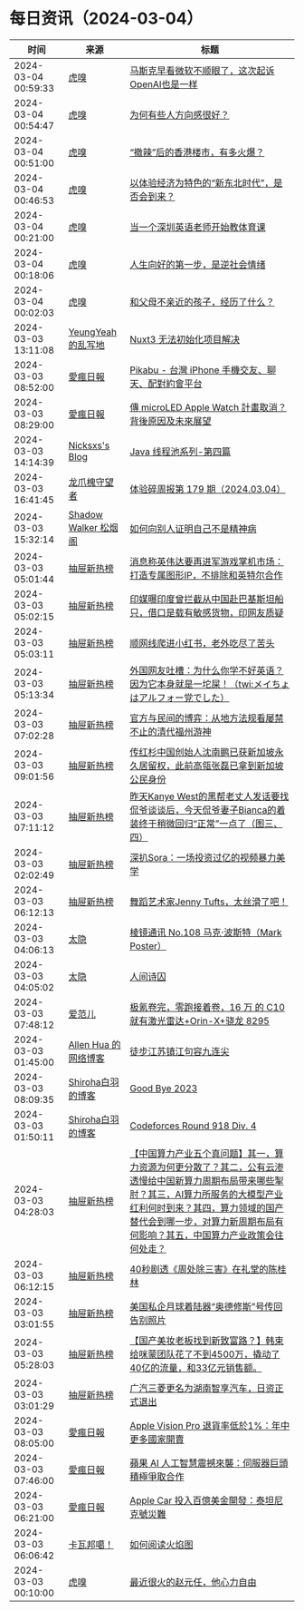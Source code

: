 ﻿# 每日资讯（2024-03-04）

|时间|来源|标题|
|---|---|---|
|2024-03-04 00:59:33|[虎嗅](https://rss.huxiu.com/)|[马斯克早看微软不顺眼了，这次起诉OpenAI也是一样](https://www.huxiu.com/article/2743920.html?f=rss)|
|2024-03-04 00:54:47|[虎嗅](https://rss.huxiu.com/)|[为何有些人方向感很好？](https://www.huxiu.com/article/2715328.html?f=rss)|
|2024-03-04 00:51:00|[虎嗅](https://rss.huxiu.com/)|[“撤辣”后的香港楼市，有多火爆？](https://www.huxiu.com/article/2743912.html?f=rss)|
|2024-03-04 00:46:53|[虎嗅](https://rss.huxiu.com/)|[以体验经济为特色的“新东北时代”，是否会到来？](https://www.huxiu.com/article/2743418.html?f=rss)|
|2024-03-04 00:21:00|[虎嗅](https://rss.huxiu.com/)|[当一个深圳英语老师开始教体育课](https://www.huxiu.com/article/2743090.html?f=rss)|
|2024-03-04 00:18:06|[虎嗅](https://rss.huxiu.com/)|[人生向好的第一步，是逆社会情绪](https://www.huxiu.com/article/2743084.html?f=rss)|
|2024-03-04 00:02:03|[虎嗅](https://rss.huxiu.com/)|[和父母不亲近的孩子，经历了什么？](https://www.huxiu.com/article/2734138.html?f=rss)|
|2024-03-03 13:11:08|[YeungYeah 的乱写地](http://scottyeung.top/atom.xml)|[Nuxt3 无法初始化项目解决](https://scottyeung.top/2024/nuxt-cannot-init/)|
|2024-03-03 08:52:00|[愛瘋日報](http://www.iphonetaiwan.org/feeds/posts/default)|[Pikabu - 台灣 iPhone 手機交友、聊天、配對約會平台](https://www.iphonetaiwan.org/2024/03/pikabu-iphone.html)|
|2024-03-03 08:29:00|[愛瘋日報](http://www.iphonetaiwan.org/feeds/posts/default)|[傳 microLED Apple Watch 計畫取消？背後原因及未來展望](https://www.iphonetaiwan.org/2024/03/apple-watch-microled-challenge.html)|
|2024-03-03 14:14:39|[Nicksxs's Blog](https://nicksxs.me/atom.xml)|[Java 线程池系列-第四篇](https://nicksxs.me/2024/03/03/Java-%E7%BA%BF%E7%A8%8B%E6%B1%A0%E7%B3%BB%E5%88%97-%E7%AC%AC%E5%9B%9B%E7%AF%87/)|
|2024-03-03 16:41:45|[龙爪槐守望者](http://www.ftium4.com/rss.xml)|[体验碎周报第 179 期（2024.03.04）](https://www.ftium4.com/ux-weekly-179.html)|
|2024-03-03 15:32:14|[Shadow Walker 松烟阁](https://www.edony.ink/rss/)|[如何向别人证明自己不是精神病](https://www.edony.ink/how-to-prove-myself/)|
|2024-03-03 05:01:44|[抽屉新热榜](http://dig.chouti.com/feed.xml)|[消息称英伟达要再进军游戏掌机市场：打造专属图形IP，不排除和英特尔合作](https://dig.chouti.com/link/41699836)|
|2024-03-03 05:02:15|[抽屉新热榜](http://dig.chouti.com/feed.xml)|[印媒曝印度曾拦截从中国赴巴基斯坦船只，借口是载有敏感货物，印网友质疑](https://dig.chouti.com/link/41699931)|
|2024-03-03 05:03:11|[抽屉新热榜](http://dig.chouti.com/feed.xml)|[顺网线爬进小红书，老外吃尽了苦头](https://dig.chouti.com/link/41699971)|
|2024-03-03 05:13:34|[抽屉新热榜](http://dig.chouti.com/feed.xml)|[外国网友吐槽：为什么你学不好英语？因为它本身就是一坨屎！（twi:メイちょはアルフォー党でした）](https://dig.chouti.com/link/41700074)|
|2024-03-03 07:02:28|[抽屉新热榜](http://dig.chouti.com/feed.xml)|[官方与民间的博弈：从地方法规看屡禁不止的清代福州游神](https://dig.chouti.com/link/41700657)|
|2024-03-03 09:01:56|[抽屉新热榜](http://dig.chouti.com/feed.xml)|[传红杉中国创始人沈南鹏已获新加坡永久居留权，此前高瓴张磊已拿到新加坡公民身份](https://dig.chouti.com/link/41701296)|
|2024-03-03 07:11:12|[抽屉新热榜](http://dig.chouti.com/feed.xml)|[昨天Kanye West的黑帮老丈人发话要找侃爷谈谈后，今天侃爷妻子Bianca的着装终于稍微回归“正常”一点了（图三、四）](https://dig.chouti.com/link/41700738)|
|2024-03-03 02:02:49|[抽屉新热榜](http://dig.chouti.com/feed.xml)|[深扒Sora：一场投资过亿的视频暴力美学](https://dig.chouti.com/link/41698599)|
|2024-03-03 06:12:13|[抽屉新热榜](http://dig.chouti.com/feed.xml)|[舞蹈艺术家Jenny Tufts，太丝滑了吧！](https://dig.chouti.com/link/41700330)|
|2024-03-03 04:06:13|[太隐](https://wangyurui.com/feed.xml)|[棱镜通讯 No.108 马克·波斯特（Mark Poster）](https://wangyurui.com/posts/leng-jing-ee7ee5ac)|
|2024-03-03 04:05:02|[太隐](https://wangyurui.com/feed.xml)|[人间诗囚](https://wangyurui.com/posts/gu-du-de-shi-qiu-9b846e43)|
|2024-03-03 07:48:12|[爱范儿](https://www.ifanr.com/feed)|[极氪卷完，零跑接着卷，16 万 的 C10 就有激光雷达+Orin-X+骁龙 8295](https://www.ifanr.com/1576876?utm_source=rss&utm_medium=rss&utm_campaign=)|
|2024-03-03 01:45:00|[Allen Hua 的网络博客](https://hellodk.cn/feed/)|[徒步江苏镇江句容九连尖](https://hellodk.cn/post/1162)|
|2024-03-03 08:09:35|[Shiroha白羽的博客](https://hukeqing.github.io/rss.xml)|[Good Bye 2023](https://blog.mauve.icu/2024/03/03/acm/codeforces/GoodBye2023/)|
|2024-03-03 01:50:11|[Shiroha白羽的博客](https://hukeqing.github.io/rss.xml)|[Codeforces Round 918 Div. 4 ](https://blog.mauve.icu/2024/03/03/acm/codeforces/CodeforcesRound918/)|
|2024-03-03 04:28:03|[抽屉新热榜](http://dig.chouti.com/feed.xml)|[【中国算力产业五个真问题】其一，算力资源为何更分散了？其二，公有云渗透慢给中国新算力周期布局带来哪些掣肘？其三，AI算力所服务的大模型产业红利何时到来？其四，算力领域的国产替代会到哪一步，对算力新周期布局有何影响？其五，中国算力产业政策会往何处走？](https://dig.chouti.com/link/41699729)|
|2024-03-03 06:12:15|[抽屉新热榜](http://dig.chouti.com/feed.xml)|[40秒剧透《周处除三害》在礼堂的陈桂林](https://dig.chouti.com/link/41700335)|
|2024-03-03 03:01:55|[抽屉新热榜](http://dig.chouti.com/feed.xml)|[美国私企月球着陆器“奥德修斯”号传回告别照片](https://dig.chouti.com/link/41698939)|
|2024-03-03 05:28:03|[抽屉新热榜](http://dig.chouti.com/feed.xml)|[【国产美妆老板找到新致富路？】韩束给咪蒙团队花了不到4500万，撬动了40亿的流量，和33亿元销售额。](https://dig.chouti.com/link/41700131)|
|2024-03-03 03:01:29|[抽屉新热榜](http://dig.chouti.com/feed.xml)|[广汽三菱更名为湖南智享汽车，日资正式退出](https://dig.chouti.com/link/41698846)|
|2024-03-03 08:05:00|[愛瘋日報](http://www.iphonetaiwan.org/feeds/posts/default)|[Apple Vision Pro 退貨率低於1%：年中更多國家開賣](https://www.iphonetaiwan.org/2024/03/apple-vision-pro-low-returns-global.html)|
|2024-03-03 07:46:00|[愛瘋日報](http://www.iphonetaiwan.org/feeds/posts/default)|[蘋果 AI 人工智慧震撼來襲：伺服器巨頭積極爭取合作](https://www.iphonetaiwan.org/2024/03/blog-post_03.html)|
|2024-03-03 06:21:00|[愛瘋日報](http://www.iphonetaiwan.org/feeds/posts/default)|[Apple Car 投入百億美金開發：泰坦尼克號災難](https://www.iphonetaiwan.org/2024/03/blog-post.html)|
|2024-03-03 06:06:42|[卡瓦邦噶！](https://www.kawabangga.com/feed)|[如何阅读火焰图](https://www.kawabangga.com/posts/5861)|
|2024-03-03 00:10:00|[虎嗅](https://rss.huxiu.com/)|[最近很火的赵元任，他心力自由](https://www.huxiu.com/article/2740305.html?f=rss)|
